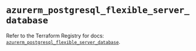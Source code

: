 # `azurerm_postgresql_flexible_server_database`

Refer to the Terraform Registry for docs: [`azurerm_postgresql_flexible_server_database`](https://registry.terraform.io/providers/hashicorp/azurerm/4.38.0/docs/resources/postgresql_flexible_server_database).
